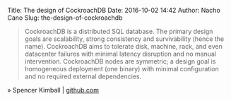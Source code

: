 Title: The design of CockroachDB
Date: 2016-10-02 14:42
Author: Nacho Cano
Slug: the-design-of-cockroachdb

> CockroachDB is a distributed SQL database. The primary design goals are
> scalability, strong consistency and survivability (hence the name).
> CockroachDB aims to tolerate disk, machine, rack, and even datacenter
> failures with minimal latency disruption and no manual intervention.
> CockroachDB nodes are symmetric; a design goal is homogeneous deployment
> (one binary) with minimal configuration and no required external
> dependencies.

» Spencer Kimball | [github.com][]

  [github.com]: https://github.com/cockroachdb/cockroach/blob/develop/docs/design.md
    "The design of CockroachDB"
